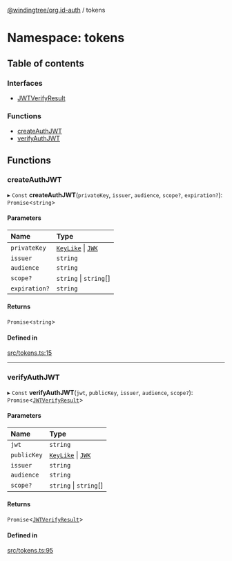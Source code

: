[@windingtree/org.id-auth](../README.md) / tokens

# Namespace: tokens

## Table of contents

### Interfaces

- [JWTVerifyResult](../interfaces/tokens.JWTVerifyResult.md)

### Functions

- [createAuthJWT](tokens.md#createauthjwt)
- [verifyAuthJWT](tokens.md#verifyauthjwt)

## Functions

### createAuthJWT

▸ `Const` **createAuthJWT**(`privateKey`, `issuer`, `audience`, `scope?`, `expiration?`): `Promise`<`string`\>

#### Parameters

| Name | Type |
| :------ | :------ |
| `privateKey` | [`KeyLike`](keys.md#keylike) \| [`JWK`](../interfaces/keys.JWK.md) |
| `issuer` | `string` |
| `audience` | `string` |
| `scope?` | `string` \| `string`[] |
| `expiration?` | `string` |

#### Returns

`Promise`<`string`\>

#### Defined in

[src/tokens.ts:15](https://github.com/windingtree/org.id-sdk/blob/b4abc84/packages/auth/src/tokens.ts#L15)

___

### verifyAuthJWT

▸ `Const` **verifyAuthJWT**(`jwt`, `publicKey`, `issuer`, `audience`, `scope?`): `Promise`<[`JWTVerifyResult`](../interfaces/tokens.JWTVerifyResult.md)\>

#### Parameters

| Name | Type |
| :------ | :------ |
| `jwt` | `string` |
| `publicKey` | [`KeyLike`](keys.md#keylike) \| [`JWK`](../interfaces/keys.JWK.md) |
| `issuer` | `string` |
| `audience` | `string` |
| `scope?` | `string` \| `string`[] |

#### Returns

`Promise`<[`JWTVerifyResult`](../interfaces/tokens.JWTVerifyResult.md)\>

#### Defined in

[src/tokens.ts:95](https://github.com/windingtree/org.id-sdk/blob/b4abc84/packages/auth/src/tokens.ts#L95)
